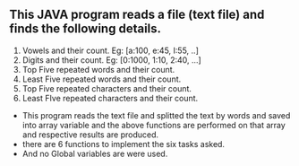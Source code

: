 ## This JAVA program reads a file (text file) and finds the following details.
1. Vowels and their count. Eg: [a:100, e:45, I:55, ..]
2. Digits and their count. Eg: [0:1000, 1:10, 2:40, ...]
3. Top Five repeated words and their count.
4. Least Five repeated words and their count.
5. Top Five repeated characters and their count.
6. Least FIve repeated characters and their count.

* This program reads the text file and splitted the text by words and saved into array variable and the above functions are performed on that array and respective results are produced.
* there are 6  functions to implement the six tasks asked.
* And no Global variables are were used.